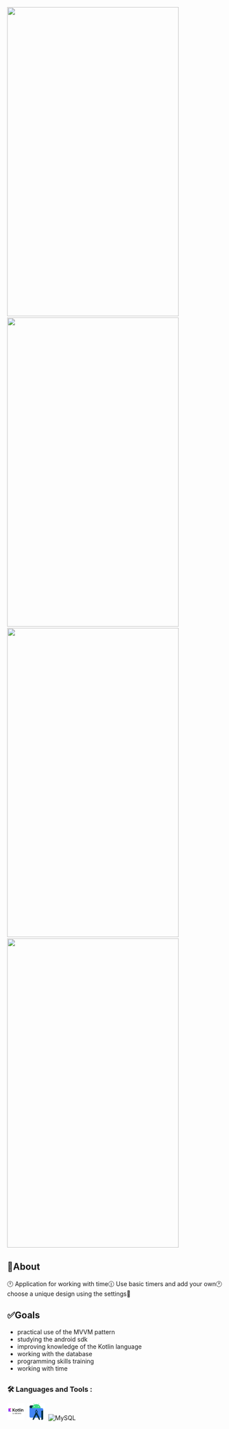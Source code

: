 <div>
  <img src="https://i.ibb.co/0n5cVpk/7-Xbe-B-0k-K-ed-UXOca-Ldb-DNPPQm-Io-VZdj-WNBGTL3-RLFe-D61-KNm-FE9-L2p0i-Qs-QCFIvqoxe-VNH-76-XSMzd-Vn.jpg" width="400" height="720"/>&nbsp; 
  <img src="https://i.ibb.co/B4y30q9/Xkk-BEg-Tg-TJng-CUImm-JIR3-Xx-L2y-Iyf-Uuvx-Iq8i-Fzu-Ncb4q-Ujj-Dpc-Hbd3-M241-VNA1-SVMNLZEIU-B0-Vcf-I5.jpg" width="400" height="720"/>&nbsp;
  <img src="https://i.ibb.co/5r5PBcc/rkh-In-NWjm-Oyhldz8-Ff4q6-Mot-Yz-87v-C7mnxsm-Q4-UNZw-V-n-JG5-PKPLy9o-QKR70f-He-Uysnvj-GH850-Bk-IVB2u.jpg"width="400" height="720"/>&nbsp;
  <img src="https://i.ibb.co/Y3fF88w/ko6qu-84-VQn1n-CP84-Ip-Kp-N-UC4-Xc-Wp-Dk6nsm-PISK-Gl-MCq4c7-HKY2-HWp-Bv9iufb4y-H-Ou-Kltivz-Hmkqiz-Jk.jpg"width="400" height="720"/>&nbsp;
</div>

## :triangular_flag_on_post:About
🕛 Application for working with time🕧
Use basic timers and add your own🕐 choose a unique design using the settings🌟
## :white_check_mark:Goals
<ul>
    <li>practical use of the MVVM pattern</li>
  <li>studying the android sdk</li>
    <li>improving knowledge of the Kotlin language</li>
    <li>working with the database</li>
    <li>programming skills training</li>
  <li>working with time</li>
</ul>

##
### :hammer_and_wrench: Languages and Tools :
<div>
  <img src="https://github.com/devicons/devicon/blob/master/icons/kotlin/kotlin-original-wordmark.svg" title="Kotlin" alt="Kotlin" width="40" height="40"/>&nbsp;
  <img src="https://github.com/devicons/devicon/blob/master/icons/androidstudio/androidstudio-original.svg" title="AndroidStudio"  alt="AndroidStudio" width="40"
  <img src="https://github.com/simple-icons/simple-icons/blob/develop/icons/sqlite.svg" title="SQLite"  alt="MySQL" width="40" height="40"/>&nbsp;
  <img src="https://github.com/simple-icons/simple-icons/blob/develop/icons/sqlite.svg" title="SQLite"  alt="MySQL" width="40" height="40"/>&nbsp;
</div>

